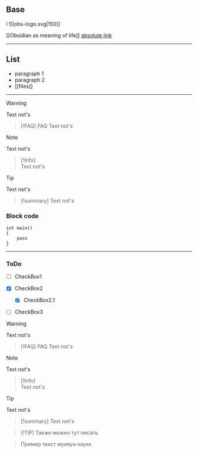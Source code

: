 ## Base

l
![[obs-logo.svg|150]]

[[Obsidian as meaning of life]]
[absolute link](https://www.youtube.com/watch?v=lOISSwHM7e0&list=PLeDR6lYFEHWEUxwSA8OplPLvk50DCVraH&index=3)


---
## List ##
- paragraph 1
- paragraph 2
- [[files]] 
---
>[!Warning]
> Text not's
 
>[!FAQ] FAQ
> Text not's

>[!Note] 
> Text not's

>[!Info]  
> Text not's

>[!TIP]
> Text not's

>[!summary]
> Text not's

### Block code ###
```name
int main()
{
	pass
}
```
---
### ToDo ##
- [ ] CheckBox1
- [x] CheckBox2
	- [x] CheckBox2.1
- [ ] CheckBox3



>[!Warning]
> Text not's
 
>[!FAQ] FAQ
> Text not's

>[!Note] 
> Text not's

>[!Info]  
> Text not's

>[!TIP]
> Text not's

>[!summary]
> Text not's

>[!TIP] Также можно тут писать

>Пример 
>текст муиеуи каукк
